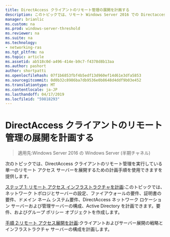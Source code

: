```yaml
---
title: DirectAccess クライアントのリモート管理の展開を計画する
description: このトピックでは、リモート Windows Server 2016 での Directaccess の管理ガイドの一部です。
manager: brianlic
ms.custom: na
ms.prod: windows-server-threshold
ms.reviewer: na
ms.suite: na
ms.technology:
- networking-ras
ms.tgt_pltfrm: na
ms.topic: article
ms.assetid: ab518c0d-a496-414e-b9c7-f4378d8b13aa
ms.author: pashort
author: shortpatti
ms.openlocfilehash: 07f1b6853fbf4b5edf13d960ef14d61e3dfa5853
ms.sourcegitcommit: 0d0b32c8986ba7db9536e0b8648d4ddf9b03e452
ms.translationtype: MT
ms.contentlocale: ja-JP
ms.lasthandoff: 04/17/2019
ms.locfileid: "59818293"
---
```

# <a name="plan-deployment-for-remote-management-of-directaccess-clients"></a>DirectAccess クライアントのリモート管理の展開を計画する

>適用先:Windows Server 2016 の Windows Server (半期チャネル)

次のトピックでは、DirectAccess クライアントのリモート管理を実行している単一のリモート アクセス サーバーを展開するための計画手順を使用できますを提供します。  
  
[ステップ 1: リモート アクセス インフラストラクチャを計画](Step-1-Plan-the-Remote-Access-Infrastructure.md):このトピックでは、ネットワーク トポロジとサーバーの設定、ファイアウォールの要件、証明書の要件、ドメイン ネーム システム要件、DirectAccess ネットワーク ロケーション サーバーおよび管理サーバーの構成、Active Directory を計画できます。要件、およびグループ ポリシー オブジェクトを作成します。  
  
[手順 2:リモート アクセス展開を計画](Step-2-Plan-the-Remote-Access-Deployment.md):クライアントおよびサーバー展開の戦略とインフラストラクチャ サーバーの構成を計画します。  

  



